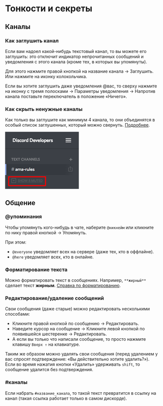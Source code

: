 # Тонкости и секреты

## Каналы

### Как заглушить канал

Если вам надоел какой-нибудь текстовый канал, то вы можете его заглушить: это отключит индикатор непрочитанных сообщений и уведомления с этого канала (кроме тех, в которых вы упомянуты).

Для этого нажмите правой кнопкой на название канала → Заглушить. Или нажмите на иконку колокольчика.

Если вы хотите заглушить даже уведомления @вас, то сверху нажмите на иконку с тремя полосками → Параметры уведомления → Напротив канала поставьте переключатель в положение «Ничего».

### Как скрыть ненужные каналы

Как только вы заглушите как минимум 4 канала, то они объединятся в особый список заглушенных, который можно свернуть. <a href="https://support.discordapp.com/hc/ru/articles/213599277-%D0%9A%D0%B0%D0%BA-%D1%81%D0%BA%D1%80%D1%8B%D1%82%D1%8C-%D0%BA%D0%B0%D0%BD%D0%B0%D0%BB-" target="_blank">Подробнее</a>.

![](/img/hide-muted.png)

## Общение

### @упоминания

Чтобы упомянуть кого-нибудь в чате, наберите `@никнейм` или кликните по нику правой кнопкой → Упомянуть.

При этом:

* `@everyone` уведомляет всех на сервере (даже тех, кто в оффлайне).
* `@here` уведомляет всех, кто в онлайне.

### Форматирование текста

Можно форматировать текст в сообщениях. Например, `**жирный**` сделает текст **жирным**. <a href="https://support.discordapp.com/hc/ru/articles/210298617-Markdown-Text-%D0%BE%D1%81%D0%BD%D0%BE%D0%B2%D1%8B-%D0%A4%D0%BE%D1%80%D0%BC%D0%B0%D1%82-%D1%87%D0%B0%D1%82%D0%B0-%D0%BF%D0%BE%D0%BB%D1%83%D0%B6%D0%B8%D1%80%D0%BD%D1%8B%D0%B9-%D0%BA%D1%83%D1%80%D1%81%D0%B8%D0%B2-%D0%BF%D0%BE%D0%B4%D1%87%D0%B5%D1%80%D0%BA%D0%BD%D1%83%D1%82%D1%8B%D0%B9-" target="_blank">Справка по форматированию</a>.

### Редактирование/удаление сообщений

Свои сообщения (даже старые) можно редактировать несколькими способами:

* Кликните правой кнопкой по сообщению → Редактировать.
* Наведите курсор на сообщение → Кликните левой кнопкой по появившейся шестеренке → Редактировать.
* А если вы только что написали сообщение, то просто нажмите клавишу `Вверх ↑` на клавиатуре.

Таким же образом можно удалять свои сообщения (перед удалением у вас спросят подтверждение: «Вы действительно хотите удалить?»). Если во время нажатия кнопки «Удалить» удерживать `shift`, то сообщение удалится без подтверждения.

### #каналы

Если набрать `#название_канала`, то такой текст превратится в ссылку на канал (такая ссылка работает только в самом дискорде).